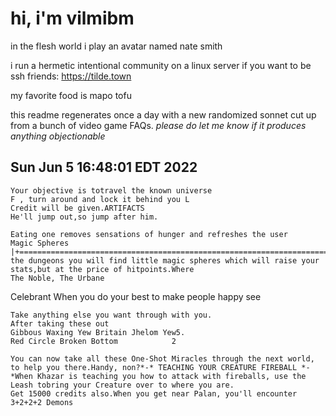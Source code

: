 # hi, i'm vilmibm

in the flesh world i play an avatar named nate smith

i run a hermetic intentional community on a linux server if you want to be ssh friends: https://tilde.town

my favorite food is mapo tofu

this readme regenerates once a day with a new randomized sonnet cut up from a bunch of video game FAQs.
_please do let me know if it produces anything objectionable_

## Sun Jun  5 16:48:01 EDT 2022

    Your objective is totravel the known universe
    F , turn around and lock it behind you L
    Credit will be given.ARTIFACTS
    He'll jump out,so jump after him.
    
    Eating one removes sensations of hunger and refreshes the user
    Magic Spheres |+=============================================================================+In the dungeons you will find little magic spheres which will raise your stats,but at the price of hitpoints.Where
    The Noble, The Urbane   Celebrant When you do your best to make people happy
    see
    
    Take anything else you want through with you.
    After taking these out
    Gibbous Waxing Yew Britain Jhelom Yew5.
    Red Circle Broken Bottom 			2
    
    You can now take all these One-Shot Miracles through the next world, to help you there.Handy, non?*-* TEACHING YOUR CREATURE FIREBALL *-*When Khazar is teaching you how to attack with fireballs, use the Leash tobring your Creature over to where you are.
    Get 15000 credits also.When you get near Palan, you'll encounter 3+2+2+2 Demons
